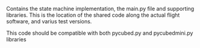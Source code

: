 Contains the state machine implementation, the main.py file and supporting libraries. 
This is the location of the shared code along the actual flight software, and varius test versions.

This code should be compatible with both pycubed.py and pycubedmini.py libraries